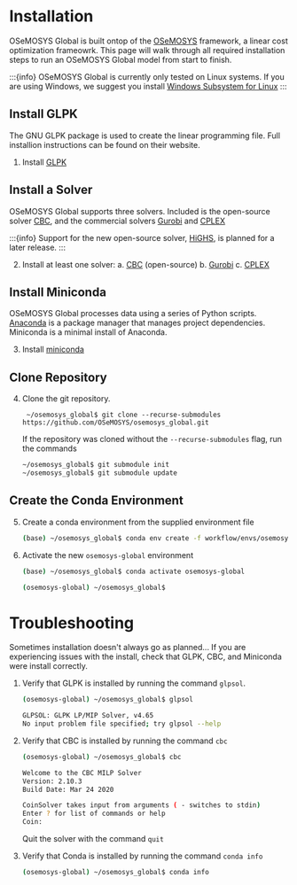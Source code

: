 # Installation

OSeMOSYS Global is built ontop of the [OSeMOSYS](http://www.osemosys.org/) framework, a linear cost optimization frameowrk. This page will walk through all required installation steps to run an OSeMOSYS Global model from start to finish. 

:::{info}
OSeMOSYS Global is currently only tested on Linux systems. If you are using Windows, we suggest you install [Windows Subsystem for Linux](https://docs.microsoft.com/en-us/windows/wsl/install)
:::

## Install GLPK

The GNU GLPK package is used to create the linear programming file. Full installion instructions can be found on their website. 

1. Install [GLPK](https://www.gnu.org/software/glpk/)

## Install a Solver

OSeMOSYS Global supports three solvers. Included is the open-source solver [CBC](https://github.com/coin-or/Cbc), and the commercial solvers [Gurobi](https://www.gurobi.com/) and [CPLEX](https://www.ibm.com/analytics/cplex-optimizer)

:::{info}
Support for the new open-source solver, [HiGHS](https://highs.dev/), is planned for a later release. 
:::

2. Install at least one solver:
a. [CBC](https://github.com/coin-or/Cbc) (open-source)
b. [Gurobi](https://www.gurobi.com/)
c. [CPLEX](https://www.ibm.com/analytics/cplex-optimizer)

## Install Miniconda

OSeMOSYS Global processes data using a series of Python scripts. [Anaconda](https://www.anaconda.com/) is a package manager that manages project dependencies. Miniconda is a minimal install of Anaconda. 

3. Install [miniconda](https://docs.conda.io/en/latest/miniconda.html)

## Clone Repository

4. Clone the git repository.

   ```console
    ~/osemosys_global$ git clone --recurse-submodules https://github.com/OSeMOSYS/osemosys_global.git 
    ```

    If the repository was cloned without the `--recurse-submodules` flag, run
    the commands

    ```bash
    ~/osemosys_global$ git submodule init
    ~/osemosys_global$ git submodule update 
    ```

## Create the Conda Environment

5. Create a conda environment from the supplied environment file

    ```bash
    (base) ~/osemosys_global$ conda env create -f workflow/envs/osemosys-global.yaml    
    ```

6. Activate the new `osemosys-global` environment

    ```bash
    (base) ~/osemosys_global$ conda activate osemosys-global
    ```

    ```bash
    (osemosys-global) ~/osemosys_global$ 
    ```

# Troubleshooting

Sometimes installation doesn't always go as planned... If you are experiencing issues with the install, check that GLPK, CBC, and Miniconda were install correctly. 

1. Verify that GLPK is installed by running the command `glpsol`.

    ```bash
    (osemosys-global) ~/osemosys_global$ glpsol
    ```

    ```bash
    GLPSOL: GLPK LP/MIP Solver, v4.65
    No input problem file specified; try glpsol --help
    ```

2. Verify that CBC is installed by running the command `cbc`

    ```bash
    (osemosys-global) ~/osemosys_global$ cbc
    ```

    ```bash
    Welcome to the CBC MILP Solver 
    Version: 2.10.3 
    Build Date: Mar 24 2020 

    CoinSolver takes input from arguments ( - switches to stdin)
    Enter ? for list of commands or help
    Coin:
    ```

    Quit the solver with the command `quit`

3. Verify that Conda is installed by running the command `conda info`

    ```bash
    (osemosys-global) ~/osemosys_global$ conda info
    ```